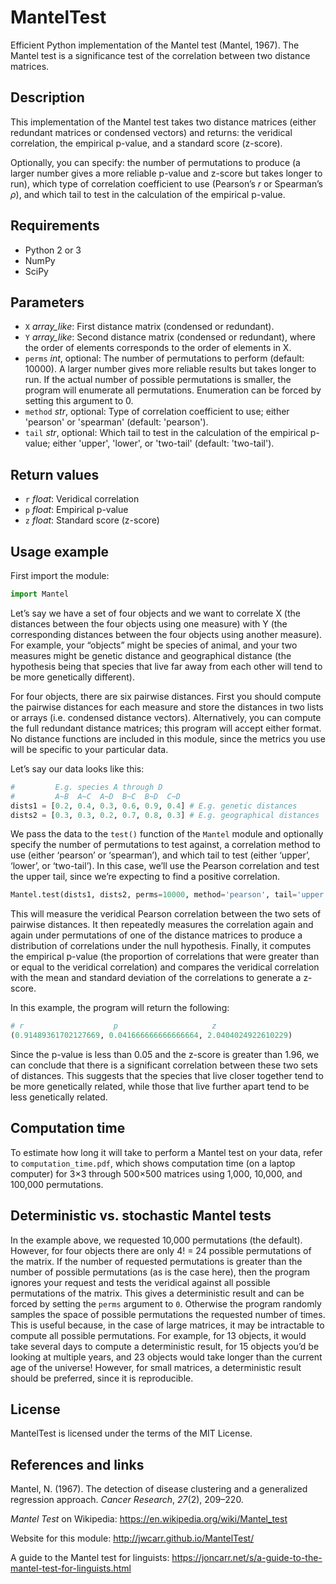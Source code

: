 MantelTest
==========

Efficient Python implementation of the Mantel test (Mantel, 1967). The Mantel test is a significance test of the correlation between two distance matrices.


Description
-----------

This implementation of the Mantel test takes two distance matrices (either redundant matrices or condensed vectors) and returns: the veridical correlation, the empirical p-value, and a standard score (z-score).

Optionally, you can specify: the number of permutations to produce (a larger number gives a more reliable p-value and z-score but takes longer to run), which type of correlation coefficient to use (Pearson’s *r* or Spearman’s *ρ*), and which tail to test in the calculation of the empirical p-value.


Requirements
------------

- Python 2 or 3
- NumPy
- SciPy


Parameters
----------

- ```X``` *array_like*: First distance matrix (condensed or redundant).
- ```Y``` *array_like*: Second distance matrix (condensed or redundant), where the order of elements corresponds to the order of elements in X.
- ```perms``` *int*, optional: The number of permutations to perform (default: 10000). A larger number gives more reliable results but takes longer to run. If the actual number of possible permutations is smaller, the program will enumerate all permutations. Enumeration can be forced by setting this argument to 0.
- ```method``` *str*, optional: Type of correlation coefficient to use; either 'pearson' or 'spearman' (default: 'pearson').
- ```tail``` *str*, optional: Which tail to test in the calculation of the empirical p-value; either 'upper', 'lower', or 'two-tail' (default: 'two-tail').

Return values
-------------

- ```r``` *float*: Veridical correlation
- ```p``` *float*: Empirical p-value
- ```z``` *float*: Standard score (z-score)


Usage example
-------------

First import the module:

```python
import Mantel
```

Let’s say we have a set of four objects and we want to correlate X (the distances between the four objects using one measure) with Y (the corresponding distances between the four objects using another measure). For example, your “objects” might be species of animal, and your two measures might be genetic distance and geographical distance (the hypothesis being that species that live far away from each other will tend to be more genetically different).

For four objects, there are six pairwise distances. First you should compute the pairwise distances for each measure and store the distances in two lists or arrays (i.e. condensed distance vectors). Alternatively, you can compute the full redundant distance matrices; this program will accept either format. No distance functions are included in this module, since the metrics you use will be specific to your particular data.

Let’s say our data looks like this:

```python
#         E.g. species A through D
#         A~B  A~C  A~D  B~C  B~D  C~D
dists1 = [0.2, 0.4, 0.3, 0.6, 0.9, 0.4] # E.g. genetic distances
dists2 = [0.3, 0.3, 0.2, 0.7, 0.8, 0.3] # E.g. geographical distances
```

We pass the data to the ```test()``` function of the ```Mantel``` module and optionally specify the number of permutations to test against, a correlation method to use (either ‘pearson’ or ‘spearman’), and which tail to test (either ‘upper’, ‘lower’, or ‘two-tail’). In this case, we’ll use the Pearson correlation and test the upper tail, since we’re expecting to find a positive correlation.

```python
Mantel.test(dists1, dists2, perms=10000, method='pearson', tail='upper')
```

This will measure the veridical Pearson correlation between the two sets of pairwise distances. It then repeatedly measures the correlation again and again under permutations of one of the distance matrices to produce a distribution of correlations under the null hypothesis. Finally, it computes the empirical p-value (the proportion of correlations that were greater than or equal to the veridical correlation) and compares the veridical correlation with the mean and standard deviation of the correlations to generate a z-score.

In this example, the program will return the following:

```python
# r                    p                     z
(0.91489361702127669, 0.041666666666666664, 2.0404024922610229)
```

Since the p-value is less than 0.05 and the z-score is greater than 1.96, we can conclude that there is a significant correlation between these two sets of distances. This suggests that the species that live closer together tend to be more genetically related, while those that live further apart tend to be less genetically related.


Computation time
----------------

To estimate how long it will take to perform a Mantel test on your data, refer to ```computation_time.pdf```, which shows computation time (on a laptop computer) for 3×3 through 500×500 matrices using 1,000, 10,000, and 100,000 permutations.


Deterministic vs. stochastic Mantel tests
-----------------------------------------

In the example above, we requested 10,000 permutations (the default). However, for four objects there are only 4! = 24 possible permutations of the matrix. If the number of requested permutations is greater than the number of possible permutations (as is the case here), then the program ignores your request and tests the veridical against all possible permutations of the matrix. This gives a deterministic result and can be forced by setting the ```perms``` argument to ```0```. Otherwise the program randomly samples the space of possible permutations the requested number of times. This is useful because, in the case of large matrices, it may be intractable to compute all possible permutations. For example, for 13 objects, it would take several days to compute a deterministic result, for 15 objects you’d be looking at multiple years, and 23 objects would take longer than the current age of the universe! However, for small matrices, a deterministic result should be preferred, since it is reproducible.


License
-------

MantelTest is licensed under the terms of the MIT License.


References and links
--------------------

Mantel, N. (1967). The detection of disease clustering and a generalized regression approach. *Cancer Research*, *27*(2), 209–220.

*Mantel Test* on Wikipedia: https://en.wikipedia.org/wiki/Mantel_test

Website for this module: http://jwcarr.github.io/MantelTest/

A guide to the Mantel test for linguists: https://joncarr.net/s/a-guide-to-the-mantel-test-for-linguists.html
